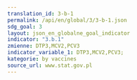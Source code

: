 ```yaml
---
translation_id: 3-b-1
permalink: /api/en/global/3/3-b-1.json
sdg_goal: 3
layout: json_en_globalne_goal_indicator
indicator: "3.b.1"
zmienne: DTP3,MCV2,PCV3
indicator_variable_1: DTP3,MCV2,PCV3;
kategorie: by vaccines
source_url: www.stat.gov.pl
---
```

